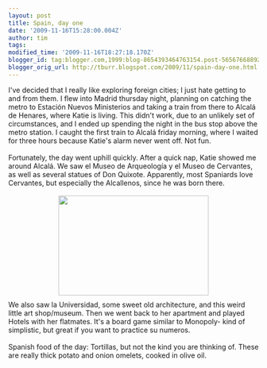 ```yaml
---
layout: post
title: Spain, day one
date: '2009-11-16T15:28:00.004Z'
author: tim
tags: 
modified_time: '2009-11-16T18:27:18.170Z'
blogger_id: tag:blogger.com,1999:blog-8654393464763154.post-5656766889249913295
blogger_orig_url: http://tburr.blogspot.com/2009/11/spain-day-one.html
---
```


I've decided that I really like exploring foreign cities; I just hate getting to and from them. I flew into Madrid thursday night, planning on catching the metro to Estación Nuevos Ministerios and taking a train from there to Alcalá de Henares, where Katie is living. This didn't work, due to an unlikely set of circumstances, and I ended up spending the night in the bus stop above the metro station. I caught the first train to Alcalá friday morning, where I waited for three hours because Katie's alarm never went off. Not fun.<br /> <br />Fortunately, the day went uphill quickly. After a quick nap, Katie showed me around Alcalá. We saw el Museo de Arqueología y el Museo de Cervantes, as well as several statues of Don Quixote. Apparently, most Spaniards love Cervantes, but especially the Alcallenos, since he was born there. <br /><br /><a onblur="try {parent.deselectBloggerImageGracefully();} catch(e) {}" href="http://photos-f.ak.fbcdn.net/hphotos-ak-snc3/hs024.snc3/11139_194510861457_710286457_4067022_7661925_n.jpg"><img style="display:block; margin:0px auto 10px; text-align:center;cursor:pointer; cursor:hand;width: 302px; height: 201px;" src="http://photos-f.ak.fbcdn.net/hphotos-ak-snc3/hs024.snc3/11139_194510861457_710286457_4067022_7661925_n.jpg" border="0" alt="" /></a>We also saw la Universidad, some sweet old architecture, and this weird little art shop/museum. Then we went back to her apartment and played Hotels with her flatmates. It's a board game similar to Monopoly- kind of simplistic, but great if you want to practice su numeros.<br /><br />Spanish food of the day: Tortillas, but not the kind you are thinking of. These are really thick potato and onion omelets, cooked in olive oil.